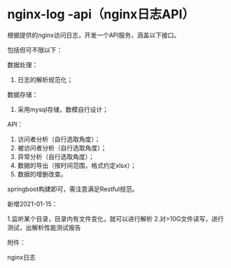 # nginx-log -api（nginx日志API）

根据提供的nginx访问日志，开发一个API服务，涵盖以下接口。



包括但可不限以下：

数据处理：

1. 日志的解析规范化；

数据存储：

1. 采用mysql存储，数模自行设计；

API：

1. 访问者分析（自行选取角度）；
2. 被访问者分析（自行选取角度）；
3. 异常分析（自行选取角度）；
4. 数据的导出（按时间范围，格式约定xlsx）；
5. 数据的增删改查。

springboot构建即可，需注意满足Restful规范。



新增2021-01-15：

1.监听某个目录，目录内有文件变化，就可以进行解析
2.对>10G文件读写，进行测试，出解析性能测试报告



附件：

nginx日志

